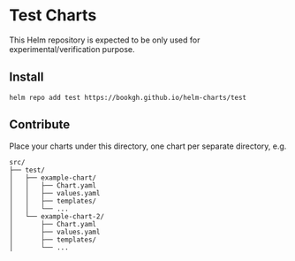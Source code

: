 # Test Charts

This Helm repository is expected to be only used for experimental/verification purpose.

## Install

```shell
helm repo add test https://bookgh.github.io/helm-charts/test
```

## Contribute

Place your charts under this directory, one chart per separate directory, e.g.

```shell
src/
├── test/
│   ├── example-chart/
│   │   ├── Chart.yaml
│   │   ├── values.yaml
│   │   ├── templates/
│   │   └── ...
│   └── example-chart-2/
│       ├── Chart.yaml
│       ├── values.yaml
│       ├── templates/
│       └── ...
```
